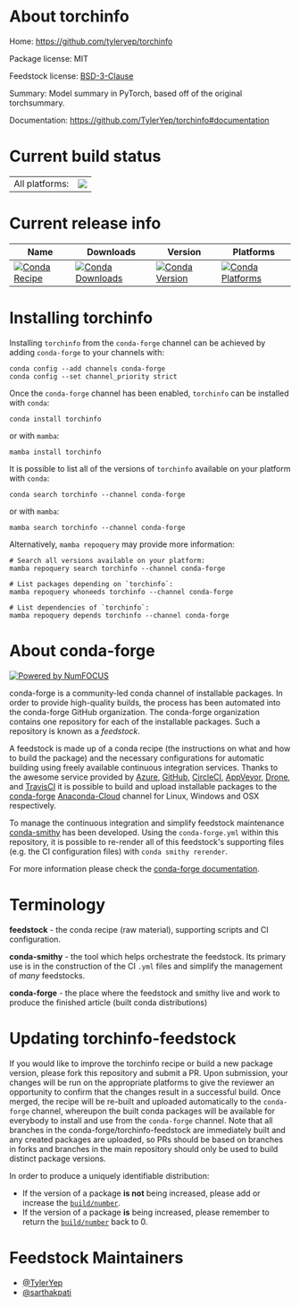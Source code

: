 About torchinfo
===============

Home: https://github.com/tyleryep/torchinfo

Package license: MIT

Feedstock license: [BSD-3-Clause](https://github.com/conda-forge/torchinfo-feedstock/blob/main/LICENSE.txt)

Summary: Model summary in PyTorch, based off of the original torchsummary.

Documentation: https://github.com/TylerYep/torchinfo#documentation

Current build status
====================


<table><tr><td>All platforms:</td>
    <td>
      <a href="https://dev.azure.com/conda-forge/feedstock-builds/_build/latest?definitionId=13758&branchName=main">
        <img src="https://dev.azure.com/conda-forge/feedstock-builds/_apis/build/status/torchinfo-feedstock?branchName=main">
      </a>
    </td>
  </tr>
</table>

Current release info
====================

| Name | Downloads | Version | Platforms |
| --- | --- | --- | --- |
| [![Conda Recipe](https://img.shields.io/badge/recipe-torchinfo-green.svg)](https://anaconda.org/conda-forge/torchinfo) | [![Conda Downloads](https://img.shields.io/conda/dn/conda-forge/torchinfo.svg)](https://anaconda.org/conda-forge/torchinfo) | [![Conda Version](https://img.shields.io/conda/vn/conda-forge/torchinfo.svg)](https://anaconda.org/conda-forge/torchinfo) | [![Conda Platforms](https://img.shields.io/conda/pn/conda-forge/torchinfo.svg)](https://anaconda.org/conda-forge/torchinfo) |

Installing torchinfo
====================

Installing `torchinfo` from the `conda-forge` channel can be achieved by adding `conda-forge` to your channels with:

```
conda config --add channels conda-forge
conda config --set channel_priority strict
```

Once the `conda-forge` channel has been enabled, `torchinfo` can be installed with `conda`:

```
conda install torchinfo
```

or with `mamba`:

```
mamba install torchinfo
```

It is possible to list all of the versions of `torchinfo` available on your platform with `conda`:

```
conda search torchinfo --channel conda-forge
```

or with `mamba`:

```
mamba search torchinfo --channel conda-forge
```

Alternatively, `mamba repoquery` may provide more information:

```
# Search all versions available on your platform:
mamba repoquery search torchinfo --channel conda-forge

# List packages depending on `torchinfo`:
mamba repoquery whoneeds torchinfo --channel conda-forge

# List dependencies of `torchinfo`:
mamba repoquery depends torchinfo --channel conda-forge
```


About conda-forge
=================

[![Powered by
NumFOCUS](https://img.shields.io/badge/powered%20by-NumFOCUS-orange.svg?style=flat&colorA=E1523D&colorB=007D8A)](https://numfocus.org)

conda-forge is a community-led conda channel of installable packages.
In order to provide high-quality builds, the process has been automated into the
conda-forge GitHub organization. The conda-forge organization contains one repository
for each of the installable packages. Such a repository is known as a *feedstock*.

A feedstock is made up of a conda recipe (the instructions on what and how to build
the package) and the necessary configurations for automatic building using freely
available continuous integration services. Thanks to the awesome service provided by
[Azure](https://azure.microsoft.com/en-us/services/devops/), [GitHub](https://github.com/),
[CircleCI](https://circleci.com/), [AppVeyor](https://www.appveyor.com/),
[Drone](https://cloud.drone.io/welcome), and [TravisCI](https://travis-ci.com/)
it is possible to build and upload installable packages to the
[conda-forge](https://anaconda.org/conda-forge) [Anaconda-Cloud](https://anaconda.org/)
channel for Linux, Windows and OSX respectively.

To manage the continuous integration and simplify feedstock maintenance
[conda-smithy](https://github.com/conda-forge/conda-smithy) has been developed.
Using the ``conda-forge.yml`` within this repository, it is possible to re-render all of
this feedstock's supporting files (e.g. the CI configuration files) with ``conda smithy rerender``.

For more information please check the [conda-forge documentation](https://conda-forge.org/docs/).

Terminology
===========

**feedstock** - the conda recipe (raw material), supporting scripts and CI configuration.

**conda-smithy** - the tool which helps orchestrate the feedstock.
                   Its primary use is in the construction of the CI ``.yml`` files
                   and simplify the management of *many* feedstocks.

**conda-forge** - the place where the feedstock and smithy live and work to
                  produce the finished article (built conda distributions)


Updating torchinfo-feedstock
============================

If you would like to improve the torchinfo recipe or build a new
package version, please fork this repository and submit a PR. Upon submission,
your changes will be run on the appropriate platforms to give the reviewer an
opportunity to confirm that the changes result in a successful build. Once
merged, the recipe will be re-built and uploaded automatically to the
`conda-forge` channel, whereupon the built conda packages will be available for
everybody to install and use from the `conda-forge` channel.
Note that all branches in the conda-forge/torchinfo-feedstock are
immediately built and any created packages are uploaded, so PRs should be based
on branches in forks and branches in the main repository should only be used to
build distinct package versions.

In order to produce a uniquely identifiable distribution:
 * If the version of a package **is not** being increased, please add or increase
   the [``build/number``](https://docs.conda.io/projects/conda-build/en/latest/resources/define-metadata.html#build-number-and-string).
 * If the version of a package **is** being increased, please remember to return
   the [``build/number``](https://docs.conda.io/projects/conda-build/en/latest/resources/define-metadata.html#build-number-and-string)
   back to 0.

Feedstock Maintainers
=====================

* [@TylerYep](https://github.com/TylerYep/)
* [@sarthakpati](https://github.com/sarthakpati/)

